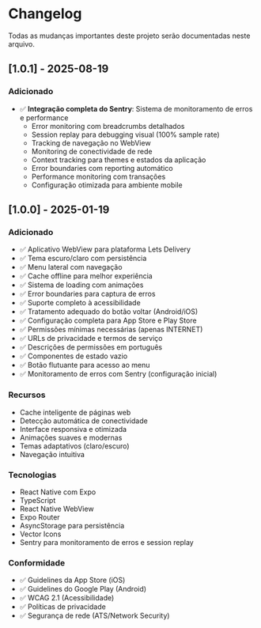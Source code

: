 # Changelog

Todas as mudanças importantes deste projeto serão documentadas neste arquivo.

## [1.0.1] - 2025-08-19

### Adicionado
- ✅ **Integração completa do Sentry**: Sistema de monitoramento de erros e performance
  - Error monitoring com breadcrumbs detalhados
  - Session replay para debugging visual (100% sample rate)
  - Tracking de navegação no WebView
  - Monitoring de conectividade de rede
  - Context tracking para themes e estados da aplicação
  - Error boundaries com reporting automático
  - Performance monitoring com transações
  - Configuração otimizada para ambiente mobile

## [1.0.0] - 2025-01-19

### Adicionado
- ✅ Aplicativo WebView para plataforma Lets Delivery
- ✅ Tema escuro/claro com persistência
- ✅ Menu lateral com navegação
- ✅ Cache offline para melhor experiência
- ✅ Sistema de loading com animações
- ✅ Error boundaries para captura de erros
- ✅ Suporte completo à acessibilidade
- ✅ Tratamento adequado do botão voltar (Android/iOS)
- ✅ Configuração completa para App Store e Play Store
- ✅ Permissões mínimas necessárias (apenas INTERNET)
- ✅ URLs de privacidade e termos de serviço
- ✅ Descrições de permissões em português
- ✅ Componentes de estado vazio
- ✅ Botão flutuante para acesso ao menu
- ✅ Monitoramento de erros com Sentry (configuração inicial)

### Recursos
- Cache inteligente de páginas web
- Detecção automática de conectividade
- Interface responsiva e otimizada
- Animações suaves e modernas
- Temas adaptativos (claro/escuro)
- Navegação intuitiva

### Tecnologias
- React Native com Expo
- TypeScript
- React Native WebView
- Expo Router
- AsyncStorage para persistência
- Vector Icons
- Sentry para monitoramento de erros e session replay

### Conformidade
- ✅ Guidelines da App Store (iOS)
- ✅ Guidelines do Google Play (Android)
- ✅ WCAG 2.1 (Acessibilidade)
- ✅ Políticas de privacidade
- ✅ Segurança de rede (ATS/Network Security)